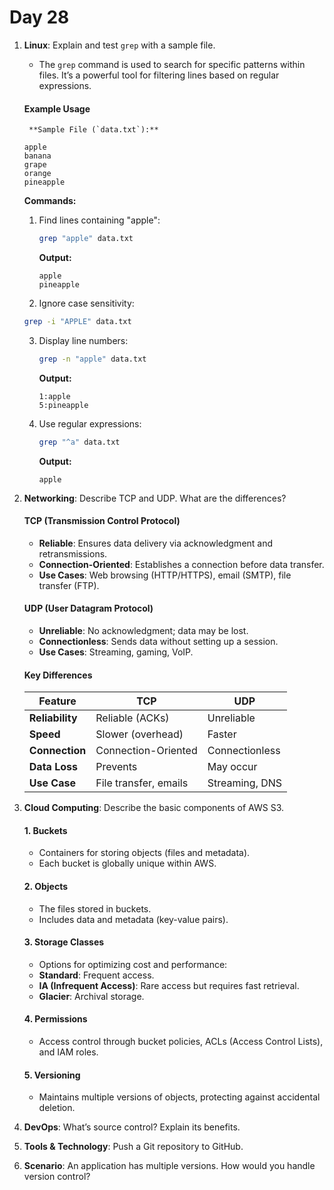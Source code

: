 # Day 28


1. **Linux**: Explain and test `grep` with a sample file.
    * The `grep` command is used to search for specific patterns within files. It’s a powerful tool for filtering lines based on regular expressions.

   #### **Example Usage**
        **Sample File (`data.txt`):**
      ```
      apple
      banana
      grape
      orange
      pineapple
      ```

      **Commands:**
   1. Find lines containing "apple":
      ```bash
      grep "apple" data.txt
      ```
      **Output:**
      ```
      apple
      pineapple
      ```
   
    2. Ignore case sensitivity:
      ```bash
      grep -i "APPLE" data.txt
      ```

   3. Display line numbers:
      ```bash
      grep -n "apple" data.txt
      ```
      **Output:**
      ```
      1:apple
      5:pineapple
      ```

   4. Use regular expressions:
      ```bash
      grep "^a" data.txt
      ```
      **Output:**
      ```
      apple
      ```


2. **Networking**: Describe TCP and UDP. What are the differences?
   #### **TCP (Transmission Control Protocol)**
    - **Reliable**: Ensures data delivery via acknowledgment and retransmissions.
    - **Connection-Oriented**: Establishes a connection before data transfer.
    - **Use Cases**: Web browsing (HTTP/HTTPS), email (SMTP), file transfer (FTP).

   #### **UDP (User Datagram Protocol)**
    - **Unreliable**: No acknowledgment; data may be lost.
    - **Connectionless**: Sends data without setting up a session.
    - **Use Cases**: Streaming, gaming, VoIP.

   #### **Key Differences**
   | Feature            | TCP                     | UDP               |
   |--------------------|-------------------------|-------------------|
   | **Reliability**    | Reliable (ACKs)         | Unreliable        |
   | **Speed**          | Slower (overhead)       | Faster            |
   | **Connection**     | Connection-Oriented     | Connectionless    |
   | **Data Loss**      | Prevents                | May occur         |
   | **Use Case**       | File transfer, emails   | Streaming, DNS    |


3. **Cloud Computing**: Describe the basic components of AWS S3.
   #### **1. Buckets**
   - Containers for storing objects (files and metadata).
   - Each bucket is globally unique within AWS.

   #### **2. Objects**
   - The files stored in buckets.
   - Includes data and metadata (key-value pairs).

   #### **3. Storage Classes**
   - Options for optimizing cost and performance:
    - **Standard**: Frequent access.
    - **IA (Infrequent Access)**: Rare access but requires fast retrieval.
    - **Glacier**: Archival storage.

   #### **4. Permissions**
   - Access control through bucket policies, ACLs (Access Control Lists), and IAM roles.

   #### **5. Versioning**
   - Maintains multiple versions of objects, protecting against accidental deletion.


4. **DevOps**: What’s source control? Explain its benefits.

5. **Tools & Technology**: Push a Git repository to GitHub.

6. **Scenario**: An application has multiple versions. How would you handle version control?
